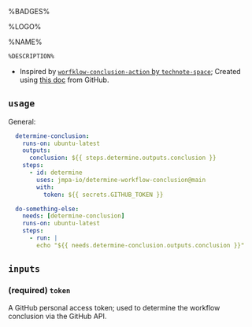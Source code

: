 <!-- markdownlint-disable MD041 MD010 MD034 -->
%BADGES%

%LOGO%

%NAME%

```diff
%DESCRIPTION%
```

* Inspired by [`worfklow-conclusion-action` by `technote-space`](https://github.com/technote-space/workflow-conclusion-action); Created using [this doc](https://docs.github.com/en/free-pro-team@latest/actions/creating-actions/creating-a-docker-container-action) from GitHub.

## `usage`

General:

```yaml
  determine-conclusion:
    runs-on: ubuntu-latest
    outputs:
      conclusion: ${{ steps.determine.outputs.conclusion }}
    steps:
      - id: determine
        uses: jmpa-io/determine-workflow-conclusion@main
        with:
          token: ${{ secrets.GITHUB_TOKEN }}

  do-something-else:
    needs: [determine-conclusion]
    runs-on: ubuntu-latest
    steps:
      - run: |
        echo "${{ needs.determine-conclusion.outputs.conclusion }}"
```

## `inputs`

### (required) `token`

A GitHub personal access token; used to determine
the workflow conclusion via the GitHub API.


